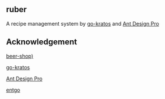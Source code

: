 ## ruber

A recipe management system by [go-kratos](https://github.com/go-kratos/kratos) and [Ant Design Pro](https://github.com/ant-design/ant-design-pro)

## Acknowledgement

[beer-shop)](https://github.com/go-kratos/beer-shop)

[go-kratos](https://github.com/go-kratos/kratos)

[Ant Design Pro](https://github.com/ant-design/ant-design-pro)

[entgo](https://github.com/ent/ent)